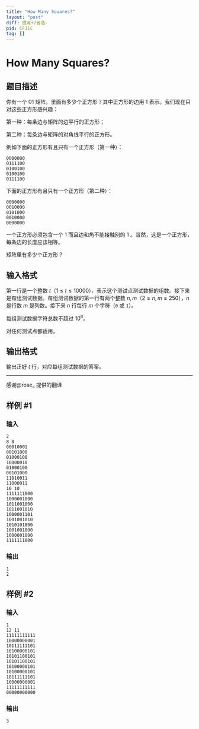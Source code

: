 ```yaml
---
title: "How Many Squares?"
layout: "post"
diff: 提高+/省选-
pid: CF11C
tag: []
---
```


# How Many Squares?

## 题目描述

你有一个 $0 1$ 矩阵。里面有多少个正方形？其中正方形的边用 $1$ 表示。我们现在只对这些正方形感兴趣：

第一种：每条边与矩阵的边平行的正方形；

第二种：每条边与矩阵的对角线平行的正方形。

例如下面的正方形有且只有一个正方形（第一种）：

```plain
0000000
0111100 
0100100
0100100 
0111100
```

下面的正方形有且只有一个正方形（第二种）：

```plain
0000000
0010000
0101000
0010000
0000000
```

一个正方形必须包含一个 $1$ 而且边和角不能接触别的 $1$ 。当然，这是一个正方形，每条边的长度应该相等。

矩阵里有多少个正方形？

## 输入格式

第一行是一个整数 $t$（$1 \le t \le 10000$），表示这个测试点测试数据的组数。接下来是每组测试数据。每组测试数据的第一行有两个整数 $n, m$（$2 \le n, m \le 250$），$n$ 是行数 $m$ 是列数。接下来 $n$ 行每行 $m$ 个字符（`0` 或 `1`）。

每组测试数据字符总数不超过 $10^{6}$。

对任何测试点都适用。

## 输出格式

输出正好 $t$ 行，对应每组测试数据的答案。

----

感谢@rose_ 提供的翻译

## 样例 #1

### 输入

```
2
8 8
00010001
00101000
01000100
10000010
01000100
00101000
11010011
11000011
10 10
1111111000
1000001000
1011001000
1011001010
1000001101
1001001010
1010101000
1001001000
1000001000
1111111000

```

### 输出

```
1
2

```

## 样例 #2

### 输入

```
1
12 11
11111111111
10000000001
10111111101
10100000101
10101100101
10101100101
10100000101
10100000101
10111111101
10000000001
11111111111
00000000000

```

### 输出

```
3

```

